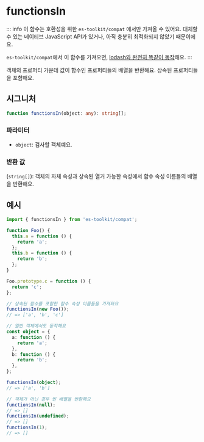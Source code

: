 # functionsIn

::: info
이 함수는 호환성을 위한 `es-toolkit/compat` 에서만 가져올 수 있어요. 대체할 수 있는 네이티브 JavaScript API가 있거나, 아직 충분히 최적화되지 않았기 때문이에요.

`es-toolkit/compat`에서 이 함수를 가져오면, [lodash와 완전히 똑같이 동작](mdc:../../../compatibility.md)해요.
:::

객체의 프로퍼티 가운데 값이 함수인 프로퍼티들의 배열을 반환해요. 상속된 프로퍼티들을 포함해요.

## 시그니처

```typescript
function functionsIn(object: any): string[];
```

### 파라미터

- `object`: 검사할 객체예요.

### 반환 값

(`string[]`): 객체의 자체 속성과 상속된 열거 가능한 속성에서 함수 속성 이름들의 배열을 반환해요.

## 예시

```typescript
import { functionsIn } from 'es-toolkit/compat';

function Foo() {
  this.a = function () {
    return 'a';
  };
  this.b = function () {
    return 'b';
  };
}

Foo.prototype.c = function () {
  return 'c';
};

// 상속된 함수를 포함한 함수 속성 이름들을 가져와요
functionsIn(new Foo());
// => ['a', 'b', 'c']

// 일반 객체에서도 동작해요
const object = {
  a: function () {
    return 'a';
  },
  b: function () {
    return 'b';
  },
};

functionsIn(object);
// => ['a', 'b']

// 객체가 아닌 경우 빈 배열을 반환해요
functionsIn(null);
// => []
functionsIn(undefined);
// => []
functionsIn(1);
// => []
```
